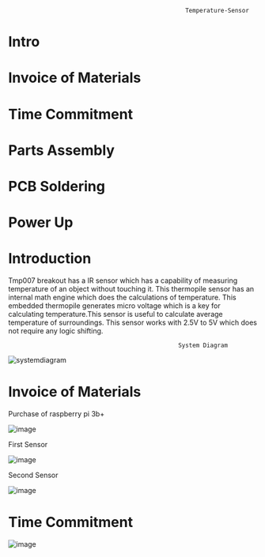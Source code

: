                                                       Temperature-Sensor
                                                      
                                                      
# Intro
# Invoice of Materials
# Time Commitment
# Parts Assembly
# PCB Soldering
# Power Up


# Introduction


Tmp007 breakout has a IR sensor which has a capability of measuring temperature of an object without touching it. This thermopile sensor has an internal math engine which does the calculations of temperature. This embedded thermopile generates micro voltage which is a key for calculating temperature.This sensor is useful to calculate average temperature of surroundings. This sensor works with 2.5V to 5V which does not require any logic shifting.

                                                    System Diagram

![systemdiagram](https://user-images.githubusercontent.com/42980862/49387349-a8897f00-f6ef-11e8-98d7-0a632340927b.PNG)


# Invoice of Materials

Purchase of raspberry pi 3b+

![image](https://user-images.githubusercontent.com/42980862/49388496-0fa83300-f6f2-11e8-95a2-be37b8899de8.png)


First Sensor


![image](https://user-images.githubusercontent.com/42980862/49388602-45e5b280-f6f2-11e8-828f-662df6308c8c.png)


Second Sensor


![image](https://user-images.githubusercontent.com/42980862/49388571-35cdd300-f6f2-11e8-9137-047c14d6517d.png)


# Time Commitment



![image](https://user-images.githubusercontent.com/42980862/49388670-74fc2400-f6f2-11e8-93a5-1b9dcac88cc5.png)





